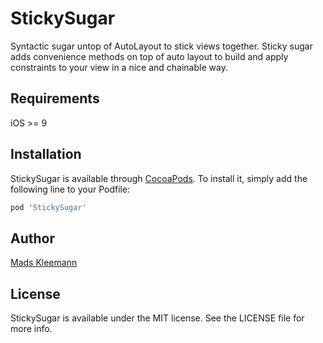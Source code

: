 # StickySugar

Syntactic sugar untop of AutoLayout to stick views together.
Sticky sugar adds convenience methods on top of auto layout to build and apply constraints to your view in a nice and chainable way.

## Requirements
iOS >= 9

## Installation

StickySugar is available through [CocoaPods](https://cocoapods.org). To install
it, simply add the following line to your Podfile:

```ruby
pod 'StickySugar'
```

## Author

[Mads Kleemann](http://twitter.com/madskleemann)

## License

StickySugar is available under the MIT license. See the LICENSE file for more info.
